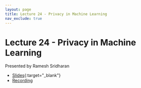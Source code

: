 ```yaml
---
layout: page
title: Lecture 24 - Privacy in Machine Learning
nav_exclude: true
---
```


# Lecture 24 - Privacy in Machine Learning

Presented by Ramesh Sridharan

- [Slides](https://docs.google.com/presentation/d/12K185n-1IAva2k2J3k5I2Ug66w4Gn8kGeWaNsJp-uTQ/edit?usp=sharing){:target="_blank"}
- [Recording](https://bcourses.berkeley.edu/courses/1532439/pages/lecture-24-privacy-in-machine-learning)

